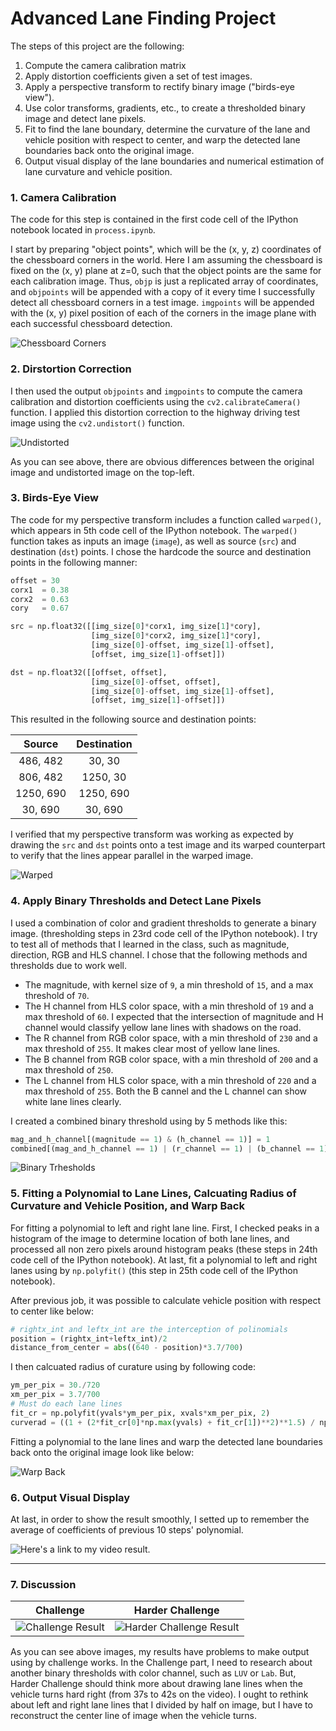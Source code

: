 # Advanced Lane Finding Project

The steps of this project are the following:

1. Compute the camera calibration matrix
2. Apply distortion coefficients given a set of test images.
3. Apply a perspective transform to rectify binary image ("birds-eye view").
4. Use color transforms, gradients, etc., to create a thresholded binary image and detect lane pixels.
5. Fit to find the lane boundary, determine the curvature of the lane and vehicle position with respect to center, and warp the detected lane boundaries back onto the original image.
6. Output visual display of the lane boundaries and numerical estimation of lane curvature and vehicle position.

[//]: # (Image References)

[image1]: ./output_images/draw_chessboard_corners.png "Chessboard Corners"
[image2]: ./output_images/undistort_example.png "Undistorted"
[image3]: ./output_images/warped_example.png "Warped"
[image4]: ./output_images/binary_thresholds_example.png "Binary Trhesholds"
[image5]: ./output_images/warp_back.png "Warp Back"
[image6]: ./output_images/project_result.gif "Result"
[image7]: ./output_images/challenge_result.gif "Challenge Result"
[image8]: ./output_images/harder_challenge_result.gif "Harder Challenge Result"

### 1. Camera Calibration

The code for this step is contained in the first code cell of the IPython notebook located in `process.ipynb`.

I start by preparing "object points", which will be the (x, y, z) coordinates of the chessboard corners in the world. Here I am assuming the chessboard is fixed on the (x, y) plane at z=0, such that the object points are the same for each calibration image. Thus, `objp` is just a replicated array of coordinates, and `objpoints` will be appended with a copy of it every time I successfully detect all chessboard corners in a test image.  `imgpoints` will be appended with the (x, y) pixel position of each of the corners in the image plane with each successful chessboard detection.

![][image1]

### 2. Dirstortion Correction

I then used the output `objpoints` and `imgpoints` to compute the camera calibration and distortion coefficients using the `cv2.calibrateCamera()` function. I applied this distortion correction to the highway driving test image using the `cv2.undistort()` function.

![][image2]

As you can see above, there are obvious differences between the original image and undistorted image on the top-left.

### 3. Birds-Eye View

The code for my perspective transform includes a function called `warped()`, which appears in 5th code cell of the IPython notebook. The `warped()` function takes as inputs an image (`image`), as well as source (`src`) and destination (`dst`) points.  I chose the hardcode the source and destination points in the following manner:

```python
offset = 30
corx1  = 0.38
corx2  = 0.63
cory   = 0.67

src = np.float32([[img_size[0]*corx1, img_size[1]*cory],
                  [img_size[0]*corx2, img_size[1]*cory],
                  [img_size[0]-offset, img_size[1]-offset],
                  [offset, img_size[1]-offset]])

dst = np.float32([[offset, offset],
                  [img_size[0]-offset, offset],
                  [img_size[0]-offset, img_size[1]-offset],
                  [offset, img_size[1]-offset]])
```

This resulted in the following source and destination points:

| Source        | Destination   |
|:-------------:|:-------------:|
| 486, 482      | 30, 30        |
| 806, 482      | 1250, 30      |
| 1250, 690     | 1250, 690     |
| 30, 690       | 30, 690       |

I verified that my perspective transform was working as expected by drawing the `src` and `dst` points onto a test image and its warped counterpart to verify that the lines appear parallel in the warped image.

![][image3]

### 4. Apply Binary Thresholds and Detect Lane Pixels

I used a combination of color and gradient thresholds to generate a binary image. (thresholding steps in 23rd code cell of the IPython notebook). I try to test all of methods that I learned in the class, such as magnitude, direction, RGB and HLS channel. I chose that the following methods and thresholds due to work well.

* The magnitude, with  kernel size of `9`, a min threshold of `15`, and a max threshold of `70`.
* The H channel from HLS color space, with a min threshold of `19` and a max threshold of `60`. I expected that the intersection of magnitude and H channel would classify yellow lane lines with shadows on the road.
* The R channel from RGB color space, with a min threshold of `230` and a max threshold of `255`. It makes clear most of yellow lane lines.
* The B channel from RGB color space, with a min threshold of `200` and a max threshold of `250`.
* The L channel from HLS color space, with a min threshold of `220` and a max threshold of `255`. Both the B cannel and the L channel can show white lane lines clearly.

I created a combined binary threshold using by 5 methods like this:

```python
mag_and_h_channel[(magnitude == 1) & (h_channel == 1)] = 1
combined[(mag_and_h_channel == 1) | (r_channel == 1) | (b_channel == 1) | (l_channel == 1)] = 1
```

![][image4]

### 5. Fitting a Polynomial to Lane Lines, Calcuating Radius of Curvature and Vehicle Position, and Warp Back

For fitting a polynomial to left and right lane line. First, I checked peaks in a histogram of the image to determine location of both lane lines, and processed all non zero pixels around histogram peaks (these steps in 24th code cell of the IPython notebook). At last, fit a polynomial to left and right lanes using by `np.polyfit()` (this step in 25th code cell of the IPython notebook).

After previous job, it was possible to calculate vehicle position with respect to center like below:

```python
# rightx_int and leftx_int are the interception of polinomials
position = (rightx_int+leftx_int)/2
distance_from_center = abs((640 - position)*3.7/700)
```

I then calcuated radius of curature using by following code:

```python
ym_per_pix = 30./720
xm_per_pix = 3.7/700
# Must do each lane lines
fit_cr = np.polyfit(yvals*ym_per_pix, xvals*xm_per_pix, 2)
curverad = ((1 + (2*fit_cr[0]*np.max(yvals) + fit_cr[1])**2)**1.5) / np.absolute(2*fit_cr[0])
```

Fitting a polynomial to the lane lines and warp the detected lane boundaries back onto the original image look like below:

![][image5]

### 6. Output Visual Display

At last, in order to show the result smoothly, I setted up to remember the average of coefficients of previous 10 steps' polynomial.

![Here's a [link to my video result](./project_result.mp4).][image6]

---

### 7. Discussion

| Challenge   | Harder Challenge  |
|:-----------:|:-----------------:|
| ![][image7] | ![][image8]       |

As you can see above images, my results have problems to make output using by challenge works. In the Challenge part, I need to research about another binary thresholds with color channel, such as `LUV` or `Lab`. But, Harder Challenge should think more about drawing lane lines when the vehicle turns hard right (from 37s to 42s on the video). I ought to rethink about left and right lane lines that I divided by half on image, but I have to reconstruct the center line of image when the vehicle turns.
